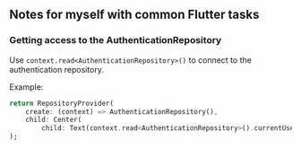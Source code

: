 ## Notes for myself with common Flutter tasks

### Getting access to the AuthenticationRepository

Use ```context.read<AuthenticationRepository>()``` to connect to the authentication repository.

Example:

```dart
return RepositoryProvider(
    create: (context) => AuthenticationRepository(),
    child: Center(
        child: Text(context.read<AuthenticationRepository>().currentUser.id)),
);
```